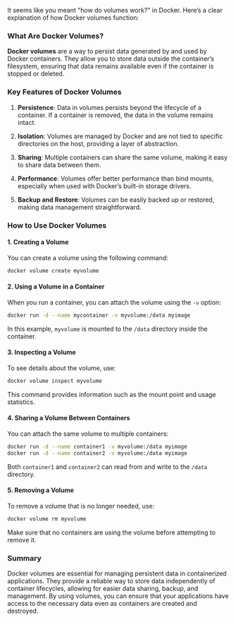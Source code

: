 It seems like you meant "how do volumes work?" in Docker. Here’s a clear explanation of how Docker volumes function:

### What Are Docker Volumes?

**Docker volumes** are a way to persist data generated by and used by Docker containers. They allow you to store data outside the container’s filesystem, ensuring that data remains available even if the container is stopped or deleted.

### Key Features of Docker Volumes

1. **Persistence**: Data in volumes persists beyond the lifecycle of a container. If a container is removed, the data in the volume remains intact.

2. **Isolation**: Volumes are managed by Docker and are not tied to specific directories on the host, providing a layer of abstraction.

3. **Sharing**: Multiple containers can share the same volume, making it easy to share data between them.

4. **Performance**: Volumes offer better performance than bind mounts, especially when used with Docker’s built-in storage drivers.

5. **Backup and Restore**: Volumes can be easily backed up or restored, making data management straightforward.

### How to Use Docker Volumes

#### 1. **Creating a Volume**

You can create a volume using the following command:

```bash
docker volume create myvolume
```

#### 2. **Using a Volume in a Container**

When you run a container, you can attach the volume using the `-v` option:

```bash
docker run -d --name mycontainer -v myvolume:/data myimage
```

In this example, `myvolume` is mounted to the `/data` directory inside the container.

#### 3. **Inspecting a Volume**

To see details about the volume, use:

```bash
docker volume inspect myvolume
```

This command provides information such as the mount point and usage statistics.

#### 4. **Sharing a Volume Between Containers**

You can attach the same volume to multiple containers:

```bash
docker run -d --name container1 -v myvolume:/data myimage
docker run -d --name container2 -v myvolume:/data myimage
```

Both `container1` and `container2` can read from and write to the `/data` directory.

#### 5. **Removing a Volume**

To remove a volume that is no longer needed, use:

```bash
docker volume rm myvolume
```

Make sure that no containers are using the volume before attempting to remove it.

### Summary

Docker volumes are essential for managing persistent data in containerized applications. They provide a reliable way to store data independently of container lifecycles, allowing for easier data sharing, backup, and management. By using volumes, you can ensure that your applications have access to the necessary data even as containers are created and destroyed.